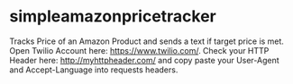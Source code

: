 # simpleamazonpricetracker
Tracks Price of an Amazon Product and sends a text if target price is met.
Open Twilio Account here: https://www.twilio.com/.
Check your HTTP Header here: http://myhttpheader.com/ and copy paste your User-Agent and Accept-Language into requests headers.
